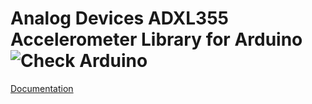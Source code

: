 # Analog Devices ADXL355 Accelerometer Library for Arduino ![Check Arduino](https://github.com/plasmapper/adxl355-arduino/workflows/Check%20Arduino/badge.svg)

[Documentation](https://plasmapper.github.io/adxl355-arduino)
